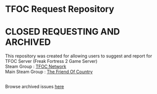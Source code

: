 # TFOC Request Repository

# CLOSED REQUESTING AND ARCHIVED

This repository was created for allowing users to suggest and report for TFOC Server (Freak Fortress 2 Game Server)<br/>
Steam Group : [TFOC Network](https://steamcommunity.com/groups/tfoc_network)<br/>
Main Steam Group : [The Friend Of Country](https://steamcommunity.com/groups/TheFriendOfCountry)<br/><br/>

Browse archived issues [here](https://github.com/gongpha/TFOC-FF2/issues?q=is%3Aissue+is%3Aclosed)



